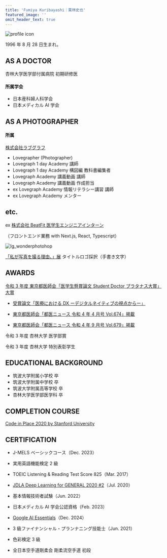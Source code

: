 ```yaml
---
title: 'Fumiya Kuribayashi｜栗林史也'
featured_image: ''
omit_header_text: true
---
```


![profile icon](../images/studio2.jpg)

1996 年 8 月 28 日生まれ。

## AS A DOCTOR

杏林大学医学部付属病院 初期研修医

#### 所属学会

- 日本産科婦人科学会
- 日本メディカル AI 学会

## AS A PHOTOGRAPHER

#### 所属

[株式会社ラブグラフ](https://lovegraph.me/photographers/fumiya)

- Lovegrapher (Photographer)
- Lovegraph 1 day Academy 講師
- Lovegraph 1 day Academy 構図編 教科書編集者
- Lovegraph Academy 講義動画 講師
- Lovegraph Academy 講義動画 作成担当
- ex Lovegraph Academy 情報リテラシー講習 講師
- ex Lovegraph Academy メンター

## etc.

ex [株式会社 BeatFit 医学生エンジニアインターン](https://note.com/cyrus_note/n/n5acb9c1f3873)

（フロントエンド業務 with Next.js, React, Typescript）

![lg_wonderphotohop](../images/lg_wonderphotoshop.JPG)

[「私が写真を撮る理由、」展](https://prtimes.jp/main/html/rd/p/000000090.000017680.html) タイトルロゴ採択（手書き文字）

## AWARDS

[令和 3 年度 東京都医師会「医学生懸賞論文 Student Doctor プラタナス大賞」大賞](https://www.tokyo.med.or.jp/25814)

- [受賞論文「医療における DX ーデジタルネイティブの視点からー」](https://www.tokyo.med.or.jp/wp-content/uploads/application/pdf/studentdoctor-platanus2021.pdf#page=5)

- [東京都医師会「都医ニュース 令和 4 年 4 月号 Vol.674」掲載](https://www.tokyo.med.or.jp/wp-content/uploads/toi_news/application/pdf/toi20220401.pdf#page=2)
- [東京都医師会「都医ニュース 令和 4 年 9 月号 Vol.679」掲載](https://tokyo.med.or.jp/wp-content/uploads/toi_news/application/pdf/toi20220901.pdf#page=3)

令和 3 年度 杏林大学 医学部賞

令和 3 年度 杏林大学 特別表彰学生

## EDUCATIONAL BACKGROUND

- 筑波大学附属小学校 卒
- 筑波大学附属中学校 卒
- 筑波大学附属高等学校 卒
- 杏林大学医学部医学科 卒

## COMPLETION COURSE

[Code in Place 2020 by Stanford University](https://codeinplace.stanford.edu/)

## CERTIFICATION

- J-MELS ベーシックコース（Dec. 2023）

- 実用英語機能検定 2 級
- TOEIC Listening & Reading Test Score 825（Mar. 2017）
- [JDLA Deep Learning for GENERAL 2020 #2](https://www.openbadge-global.com/api/v1.0/openBadge/v2/Wallet/Public/GetAssertionShare/OHNJUzMzOXIrc0NlbmpXTFI0d0JCdz09)（Jul. 2020）
- 基本情報技術者試験（Jun. 2022）
- 日本メディカル AI 学会公認資格（Feb. 2023）
- [Google AI Essentials](https://www.coursera.org/account/accomplishments/verify/1WU622STJI4U)（Dec. 2024）
- 3 級ファイナンシャル・プランナニング技能士（Jun. 2021）
- 色彩検定 3 級
- 全日本空手道剛柔会 剛柔流空手道 初段
